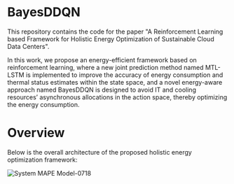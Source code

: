 # BayesDDQN
This repository contains the code for the paper "A Reinforcement Learning based Framework for Holistic Energy Optimization of Sustainable Cloud Data Centers".

In this work, we propose an energy-efficient framework based on reinforcement learning, where a new joint prediction method named MTL-LSTM is implemented to improve the accuracy of energy consumption and thermal status estimates within the state space, and a novel energy-aware approach named BayesDDQN is designed to avoid IT and cooling resources’ asynchronous allocations in the action space, thereby optimizing the energy consumption.

# Overview
Below is the overall architecture of the proposed holistic energy optimization framework:

![System MAPE Model-0718](https://github.com/user-attachments/assets/30a1aea9-eee7-4b4a-9085-5d9c4a5c9cde)


